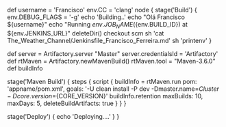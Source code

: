 def username = 'Francisco'
env.CC = 'clang'
node {
	stage('Build') {
		env.DEBUG_FLAGS = '-g'
		echo 'Building..'
		echo "Olá Francisco ${username}"
		echo "Running ${env.JOB_NAME} (${env.BUILD_ID}) at ${env.JENKINS_URL}"
		deleteDir()
		checkout scm
		sh 'cat The_Weather_Channel/Jenkinsfile_Francisco_Ferreira.md'
		sh 'printenv'
	}

	
def server = Artifactory.server "Master"
server.credentialsId = 'Artifactory'
def rtMaven = Artifactory.newMavenBuild()
rtMaven.tool = "Maven-3.6.0"
def buildInfo

stage('Maven Build') {
    steps {
        script {
            buildInfo = rtMaven.run pom: 'appname/pom.xml', goals: '-U clean install -P dev -Dmaster.name=${Cluster} -Dcore.version=${CORE_VERSION}'
            buildInfo.retention maxBuilds: 10, maxDays: 5, deleteBuildArtifacts: true
        }
    }
}
	
stage('Deploy') {
		echo 'Deploying....'
	}
}
